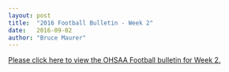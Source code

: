 ```yaml
---
layout: post
title:  "2016 Football Bulletin - Week 2"
date:   2016-09-02
author: "Bruce Maurer"
---
```


[Please click here to view the OHSAA Football bulletin for Week 2.](https://storage.googleapis.com/ohsaa-websites/bulletins/2016/2016_quiz_2.pdf)
